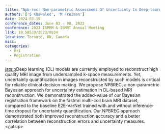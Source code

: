 ```yaml
---
title: "Npb-rec: Non-parametric Assessment Of Uncertainty In Deep-learning-based Mri Reconstruction From Undersampled Data"
authors: ['S Khawaled', 'M Freiman']
date: 2024-08-15
conference_dates: June 03 - 08, 2023
conference: 2023 ISMRM & ISMRT Annual Meeting
link: 10.58530/2023/0834
location: Toronto, ON, Canada
misc:  
categories: 
  - Mri
  - Registration
---
```

<jats:p>Deep learning (DL) models are currently employed to reconstruct high quality MRI image from undersampled k-space measurements. Yet, uncertainty quantification in images reconstructed by such models is critical for reliable clinical decision making. We propose NPBREC, a non-parametric Bayesian approach for uncertainty estimation in DL-based MRI reconstruction. We demonstrated the added-value of our Bayesian registration framework on the fastmri multi-coil brain MRI dataset, compared to the baseline E2E-VarNet trained with and without inference-time dropout for uncertainty quantification. Our NPBREC approach demonstrated both improved reconstruction accuracy and a better correlation between reconstruction errors and uncertainty measures.</jats:p>
                    